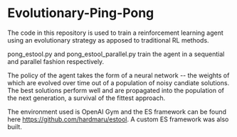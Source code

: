 # Evolutionary-Ping-Pong

The code in this repository is used to train a reinforcement learning agent using an evolutionary strategy as apposed to traditional RL methods.

pong_estool.py and pong_estool_parallel.py train the agent in a sequential and parallel fashion respectively.

The policy of the agent takes the form of a neural network -- the weights of which are evolved over time out of a population of noisy candiate solutions. The best solutions 
perform well and are propagated into the population of the next generation, a survival of the fittest approach.

The environment used is OpenAI Gym and the ES framework can be found here https://github.com/hardmaru/estool.
A custom ES framework was also built.
